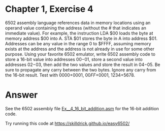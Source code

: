 # Chapter 1, Exercise 4

6502 assembly language references data in memory locations using an operand value containing the address (without the # that indicates an immediate value). For example, the instruction LDA $00 loads the byte at memory address $00 into A. STA $01 stores the byte in A into address $01. Addresses can be any value in the range 0 to $FFFF, assuming memory exists at the address and the address is not already in use for some other purpose. Using your favorite 6502 emulator, write 6502 assembly code to store a 16-bit value into addresses $00-$01, store a second value into addresses $02-$03, then add the two values and store the result in $04-$05. Be sure to propagate any carry between the two bytes. Ignore any carry from the 16-bit result. Test with $0000+$0001, $00FF+$0001, $1234+$5678.

# Answer
See the 6502 assembly file [Ex__4_16_bit_addition.asm](src/Ex__4_16_bit_addition.asm) for the 16-bit addition code.

Try running this code at https://skilldrick.github.io/easy6502/